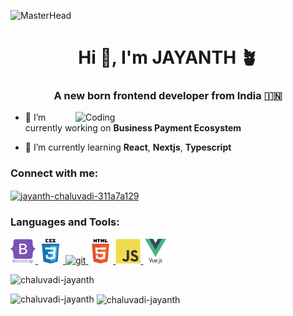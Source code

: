 ![MasterHead](https://image.freepik.com/free-vector/colorful-banner-with-hands-working-computer-different-electronic-gadgets-devices-symbols-programming-software-development-program-coding_198278-4192.jpg?w=1000)


<h1 align="center">Hi 👋, I'm JAYANTH 🪴</h1>
<h3 align="center">A new born frontend developer from India 🇮🇳</h3>

<img align="right" alt="Coding" width="400" src="https://camo.githubusercontent.com/5ddf73ad3a205111cf8c686f687fc216c2946a75005718c8da5b837ad9de78c9/68747470733a2f2f7468756d62732e6766796361742e636f6d2f4576696c4e657874446576696c666973682d736d616c6c2e676966"/>


- 🔭 I’m currently working on **Business Payment Ecosystem**

- 🌱 I’m currently learning **React**, **Nextjs**, **Typescript**

<h3 align="left">Connect with me:</h3>
<p align="left">
<a href="https://linkedin.com/in/jayanth-chaluvadi/" target="blank"><img align="center" src="https://raw.githubusercontent.com/rahuldkjain/github-profile-readme-generator/master/src/images/icons/Social/linked-in-alt.svg" alt="jayanth-chaluvadi-311a7a129" height="30" width="40" /></a>
</p>

<h3 align="left">Languages and Tools:</h3>
<p align="left"> <a href="https://getbootstrap.com" target="_blank" rel="noreferrer"> <img src="https://raw.githubusercontent.com/devicons/devicon/master/icons/bootstrap/bootstrap-plain-wordmark.svg" alt="bootstrap" width="40" height="40"/> </a> <a href="https://www.w3schools.com/css/" target="_blank" rel="noreferrer"> <img src="https://raw.githubusercontent.com/devicons/devicon/master/icons/css3/css3-original-wordmark.svg" alt="css3" width="40" height="40"/> </a> <a href="https://git-scm.com/" target="_blank" rel="noreferrer"> <img src="https://www.vectorlogo.zone/logos/git-scm/git-scm-icon.svg" alt="git" width="40" height="40"/> </a> <a href="https://www.w3.org/html/" target="_blank" rel="noreferrer"> <img src="https://raw.githubusercontent.com/devicons/devicon/master/icons/html5/html5-original-wordmark.svg" alt="html5" width="40" height="40"/> </a> <a href="https://developer.mozilla.org/en-US/docs/Web/JavaScript" target="_blank" rel="noreferrer"> <img src="https://raw.githubusercontent.com/devicons/devicon/master/icons/javascript/javascript-original.svg" alt="javascript" width="40" height="40"/> </a> <a href="https://vuejs.org/" target="_blank" rel="noreferrer"> <img src="https://raw.githubusercontent.com/devicons/devicon/master/icons/vuejs/vuejs-original-wordmark.svg" alt="vuejs" width="40" height="40"/> </a> </p>


<p align="left"> <img src="https://komarev.com/ghpvc/?username=chaluvadi-jayanth&label=Profile%20views&color=blue&style=flat" alt="chaluvadi-jayanth" /> </p>

<p><img align="left" src="https://github-readme-stats.vercel.app/api/top-langs?username=chaluvadi-jayanth&show_icons=true&locale=en&layout=compact" alt="chaluvadi-jayanth" /></p>

<p>&nbsp;<img align="center" src="https://github-readme-stats.vercel.app/api?username=chaluvadi-jayanth&show_icons=true&locale=en&theme=flag-india" alt="chaluvadi-jayanth" /></p>

<!-- <p><img align="center" src="https://github-readme-streak-stats.herokuapp.com/?user=chaluvadi-jayanth&" alt="chaluvadi-jayanth" /></p> -->


